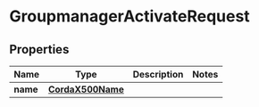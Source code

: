 # GroupmanagerActivateRequest

## Properties
Name | Type | Description | Notes
------------ | ------------- | ------------- | -------------
**name** | [**CordaX500Name**](CordaX500Name.md) |  | 
